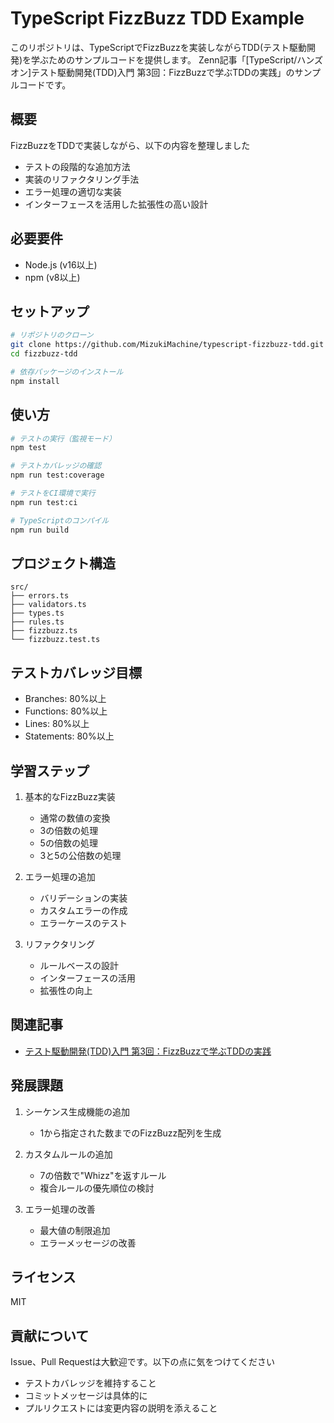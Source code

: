 # TypeScript FizzBuzz TDD Example

このリポジトリは、TypeScriptでFizzBuzzを実装しながらTDD(テスト駆動開発)を学ぶためのサンプルコードを提供します。
Zenn記事「[TypeScript/ハンズオン]テスト駆動開発(TDD)入門 第3回：FizzBuzzで学ぶTDDの実践」のサンプルコードです。

## 概要

FizzBuzzをTDDで実装しながら、以下の内容を整理しました

- テストの段階的な追加方法
- 実装のリファクタリング手法
- エラー処理の適切な実装
- インターフェースを活用した拡張性の高い設計

## 必要要件

- Node.js (v16以上)
- npm (v8以上)

## セットアップ

```bash
# リポジトリのクローン
git clone https://github.com/MizukiMachine/typescript-fizzbuzz-tdd.git
cd fizzbuzz-tdd

# 依存パッケージのインストール
npm install
```

## 使い方

```bash
# テストの実行（監視モード）
npm test

# テストカバレッジの確認
npm run test:coverage

# テストをCI環境で実行
npm run test:ci

# TypeScriptのコンパイル
npm run build
```

## プロジェクト構造

```
src/
├── errors.ts
├── validators.ts
├── types.ts
├── rules.ts
├── fizzbuzz.ts
└── fizzbuzz.test.ts
```

## テストカバレッジ目標

- Branches: 80%以上
- Functions: 80%以上
- Lines: 80%以上
- Statements: 80%以上

## 学習ステップ

1. 基本的なFizzBuzz実装
   - 通常の数値の変換
   - 3の倍数の処理
   - 5の倍数の処理
   - 3と5の公倍数の処理

2. エラー処理の追加
   - バリデーションの実装
   - カスタムエラーの作成
   - エラーケースのテスト

3. リファクタリング
   - ルールベースの設計
   - インターフェースの活用
   - 拡張性の向上

## 関連記事

- [テスト駆動開発(TDD)入門 第3回：FizzBuzzで学ぶTDDの実践](https://zenn.dev/nezumizuki/articles/c24df235f7333d)

## 発展課題

1. シーケンス生成機能の追加
   - 1から指定された数までのFizzBuzz配列を生成

2. カスタムルールの追加
   - 7の倍数で"Whizz"を返すルール
   - 複合ルールの優先順位の検討

3. エラー処理の改善
   - 最大値の制限追加
   - エラーメッセージの改善

## ライセンス

MIT

## 貢献について

Issue、Pull Requestは大歓迎です。以下の点に気をつけてください

- テストカバレッジを維持すること
- コミットメッセージは具体的に
- プルリクエストには変更内容の説明を添えること

